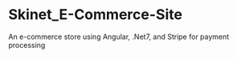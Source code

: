 # Skinet_E-Commerce-Site
An e-commerce store using Angular, .Net7, and Stripe for payment processing

